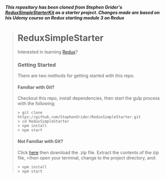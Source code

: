 _**This repository has been cloned from Stephen Grider's [ReduxSimpleStarterKit](https://github.com/StephenGrider/ReduxSimpleStarter) as a starter project. Changes made are based on his Udemy course on Redux starting module 3 on Redux**_

>
># ReduxSimpleStarter
>
>Interested in learning [Redux](https://www.udemy.com/react-redux/)?
>
>### Getting Started
>
>There are two methods for getting started with this repo.
>
>#### Familiar with Git?
>Checkout this repo, install dependencies, then start the gulp process with the following:
>
>```
>> git clone https://github.com/StephenGrider/ReduxSimpleStarter.git
>> cd ReduxSimpleStarter
>> npm install
>> npm start
>```
>
>#### Not Familiar with Git?
>Click [here](https://github.com/StephenGrider/ReactStarter/releases) then download the .zip file.  Extract the contents of the zip file, >then open your terminal, change to the project directory, and:
>
>```
>> npm install
>> npm start
>```
